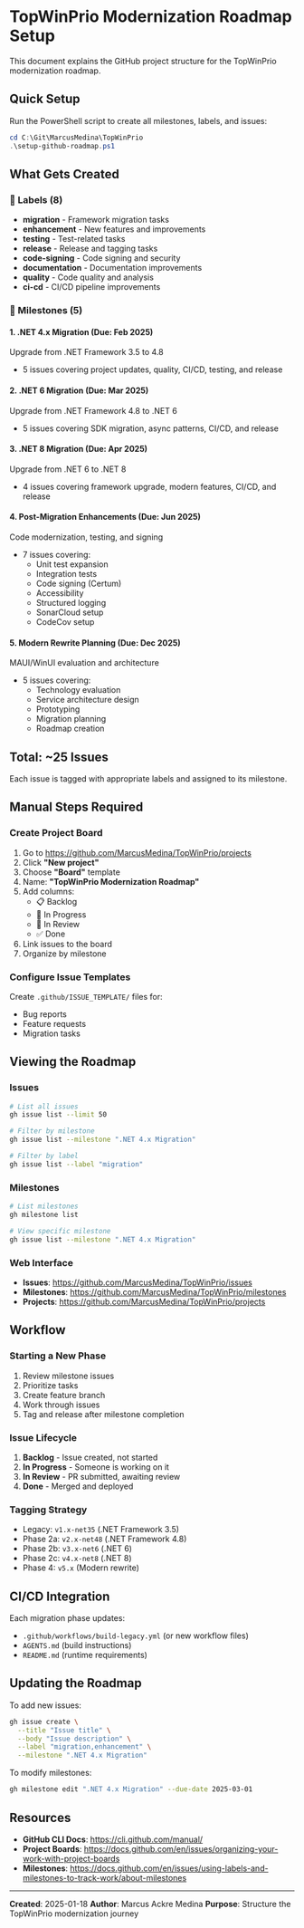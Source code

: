 # TopWinPrio Modernization Roadmap Setup

This document explains the GitHub project structure for the TopWinPrio modernization roadmap.

## Quick Setup

Run the PowerShell script to create all milestones, labels, and issues:

```powershell
cd C:\Git\MarcusMedina\TopWinPrio
.\setup-github-roadmap.ps1
```

## What Gets Created

### 📌 Labels (8)
- **migration** - Framework migration tasks
- **enhancement** - New features and improvements
- **testing** - Test-related tasks
- **release** - Release and tagging tasks
- **code-signing** - Code signing and security
- **documentation** - Documentation improvements
- **quality** - Code quality and analysis
- **ci-cd** - CI/CD pipeline improvements

### 🎯 Milestones (5)

#### 1. .NET 4.x Migration (Due: Feb 2025)
Upgrade from .NET Framework 3.5 to 4.8
- 5 issues covering project updates, quality, CI/CD, testing, and release

#### 2. .NET 6 Migration (Due: Mar 2025)
Upgrade from .NET Framework 4.8 to .NET 6
- 5 issues covering SDK migration, async patterns, CI/CD, and release

#### 3. .NET 8 Migration (Due: Apr 2025)
Upgrade from .NET 6 to .NET 8
- 4 issues covering framework upgrade, modern features, CI/CD, and release

#### 4. Post-Migration Enhancements (Due: Jun 2025)
Code modernization, testing, and signing
- 7 issues covering:
  - Unit test expansion
  - Integration tests
  - Code signing (Certum)
  - Accessibility
  - Structured logging
  - SonarCloud setup
  - CodeCov setup

#### 5. Modern Rewrite Planning (Due: Dec 2025)
MAUI/WinUI evaluation and architecture
- 5 issues covering:
  - Technology evaluation
  - Service architecture design
  - Prototyping
  - Migration planning
  - Roadmap creation

## Total: ~25 Issues

Each issue is tagged with appropriate labels and assigned to its milestone.

## Manual Steps Required

### Create Project Board
1. Go to https://github.com/MarcusMedina/TopWinPrio/projects
2. Click **"New project"**
3. Choose **"Board"** template
4. Name: **"TopWinPrio Modernization Roadmap"**
5. Add columns:
   - 📋 Backlog
   - 🔄 In Progress
   - 👀 In Review
   - ✅ Done
6. Link issues to the board
7. Organize by milestone

### Configure Issue Templates
Create `.github/ISSUE_TEMPLATE/` files for:
- Bug reports
- Feature requests
- Migration tasks

## Viewing the Roadmap

### Issues
```bash
# List all issues
gh issue list --limit 50

# Filter by milestone
gh issue list --milestone ".NET 4.x Migration"

# Filter by label
gh issue list --label "migration"
```

### Milestones
```bash
# List milestones
gh milestone list

# View specific milestone
gh issue list --milestone ".NET 4.x Migration"
```

### Web Interface
- **Issues**: https://github.com/MarcusMedina/TopWinPrio/issues
- **Milestones**: https://github.com/MarcusMedina/TopWinPrio/milestones
- **Projects**: https://github.com/MarcusMedina/TopWinPrio/projects

## Workflow

### Starting a New Phase
1. Review milestone issues
2. Prioritize tasks
3. Create feature branch
4. Work through issues
5. Tag and release after milestone completion

### Issue Lifecycle
1. **Backlog** - Issue created, not started
2. **In Progress** - Someone is working on it
3. **In Review** - PR submitted, awaiting review
4. **Done** - Merged and deployed

### Tagging Strategy
- Legacy: `v1.x-net35` (.NET Framework 3.5)
- Phase 2a: `v2.x-net48` (.NET Framework 4.8)
- Phase 2b: `v3.x-net6` (.NET 6)
- Phase 2c: `v4.x-net8` (.NET 8)
- Phase 4: `v5.x` (Modern rewrite)

## CI/CD Integration

Each migration phase updates:
- `.github/workflows/build-legacy.yml` (or new workflow files)
- `AGENTS.md` (build instructions)
- `README.md` (runtime requirements)

## Updating the Roadmap

To add new issues:
```bash
gh issue create \
  --title "Issue title" \
  --body "Issue description" \
  --label "migration,enhancement" \
  --milestone ".NET 4.x Migration"
```

To modify milestones:
```bash
gh milestone edit ".NET 4.x Migration" --due-date 2025-03-01
```

## Resources

- **GitHub CLI Docs**: https://cli.github.com/manual/
- **Project Boards**: https://docs.github.com/en/issues/organizing-your-work-with-project-boards
- **Milestones**: https://docs.github.com/en/issues/using-labels-and-milestones-to-track-work/about-milestones

---

**Created**: 2025-01-18
**Author**: Marcus Ackre Medina
**Purpose**: Structure the TopWinPrio modernization journey
